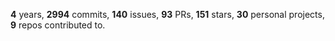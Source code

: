 **4** years, **2994** commits, **140** issues, **93** PRs, **151** stars, **30** personal projects, **9** repos contributed to.
